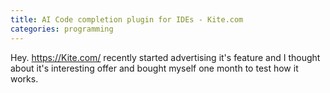 ```yaml
---
title: AI Code completion plugin for IDEs - Kite.com
categories: programming
---
```


Hey. <https://Kite.com/> recently started advertising it's feature and I thought about it's interesting offer and bought myself one month to test how it works.
 
